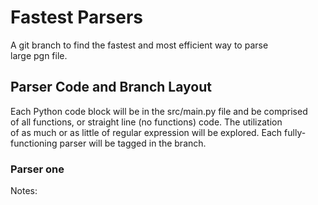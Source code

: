 # Fastest Parsers

A git branch to find the fastest and most efficient way to parse<br>
large pgn file.<br>

## Parser Code and Branch Layout

Each Python code block will be in the src/main.py file and be comprised<br>
of all functions, or straight line (no functions) code. The utilization<br>
of as much or as little of regular expression will be explored. Each fully-<br>
functioning parser will be tagged in the branch.

### Parser one

Notes:

```python3
```

